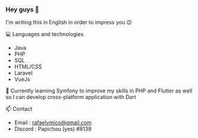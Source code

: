 ### Hey guys 👋

<!--
**rafaelvda/rafaelvda** is a ✨ _special_ ✨ repository because its `README.md` (this file) appears on your GitHub profile.

Here are some ideas to get you started:

- 🔭 I’m currently working on ...
- 🌱 I’m currently learning ...
- 👯 I’m looking to collaborate on ...
- 🤔 I’m looking for help with ...
- 💬 Ask me about ...
- 📫 How to reach me: ...
- 😄 Pronouns: ...
- ⚡ Fun fact: ...
-->

I'm writing this in English in order to impress you 😉

💻 Languages and technologies

- Java
- PHP
- SQL
- HTML/CSS
- Laravel
- VueJs

🌱 Currently learning Symfony to improve my skills in PHP and Flutter as well so I can develop cross-platform application with Dart

📫 Contact

- Email : rafaelvmico@gmail.com
- Discord : Papichou (yes) #8139
